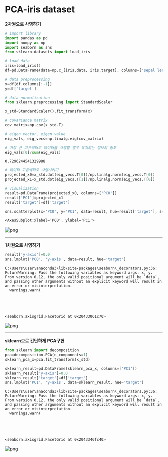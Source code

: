 # PCA-iris dataset
**2차원으로 사영하기**


```python
# import library
import pandas as pd
import numpy as np
import seaborn as sns
from sklearn.datasets import load_iris
```


```python
# load data
iris=load_iris()
df=pd.DataFrame(data=np.c_[iris.data, iris.target], columns=['sepal length', 'sepal width', 'petal length', 'petal width', 'target'])
```


```python
# data preprocessing
x=df[df.columns[:-1]]
y=df['target']
```


```python
# data normalization
from sklearn.preprocessing import StandardScaler

x_std=StandardScaler().fit_transform(x)
```


```python
# covariance matrix
cov_matrix=np.cov(x_std.T)
```


```python
# eigen vector, eigen value
eig_vals, eig_vecs=np.linalg.eig(cov_matrix)
```


```python
# 가장 큰 고유벡터로 데이터를 사영할 경우 유지되는 정보의 정도
eig_vals[0]/sum(eig_vals)
```




    0.7296244541329988




```python
# 데이터 고유벡터로 사영시키기
projected_x0=x_std.dot(eig_vecs.T[0])/np.linalg.norm(eig_vecs.T[0])
projected_x1=x_std.dot(eig_vecs.T[1])/np.linalg.norm(eig_vecs.T[0])
```


```python
# visualization
result=pd.DataFrame(projected_x0, columns=['PC0'])
result['PC1']=projected_x1
result['target']=df['target']

sns.scatterplot(x='PC0', y='PC1', data=result, hue=result['target'], s=100)
```




    <AxesSubplot:xlabel='PC0', ylabel='PC1'>




    
![png](https://github.com/ornni/ML_algorithm/blob/main/PCA/image/PCA_code_iris_output_9_1.png?raw=true)
    


---
**1차원으로 사영하기**


```python
result['y-axis']=0.0
sns.lmplot('PC0', 'y-axis', data=result, hue='target')
```

    C:\Users\user\anaconda3\lib\site-packages\seaborn\_decorators.py:36: FutureWarning: Pass the following variables as keyword args: x, y. From version 0.12, the only valid positional argument will be `data`, and passing other arguments without an explicit keyword will result in an error or misinterpretation.
      warnings.warn(
    




    <seaborn.axisgrid.FacetGrid at 0x20433061c70>




    
![png](https://github.com/ornni/ML_algorithm/blob/main/PCA/image/PCA_code_iris_output_11_2.png?raw=true)
    


---
**sklearn으로 간단하게 PCA구현**


```python
from sklearn import decomposition
pca=decomposition.PCA(n_components=1)
sklearn_pca_x=pca.fit_transform(x_std)

sklearn_result=pd.DataFrame(sklearn_pca_x, columns=['PC1'])
sklearn_result['y-axis']=0.0
sklearn_result['target']=df['target']
sns.lmplot('PC1', 'y-axis', data=sklearn_result, hue='target')
```

    C:\Users\user\anaconda3\lib\site-packages\seaborn\_decorators.py:36: FutureWarning: Pass the following variables as keyword args: x, y. From version 0.12, the only valid positional argument will be `data`, and passing other arguments without an explicit keyword will result in an error or misinterpretation.
      warnings.warn(
    




    <seaborn.axisgrid.FacetGrid at 0x2043346fc40>




    
![png](https://github.com/ornni/ML_algorithm/blob/main/PCA/image/PCA_code_iris_output_13_2.png?raw=true)
    

